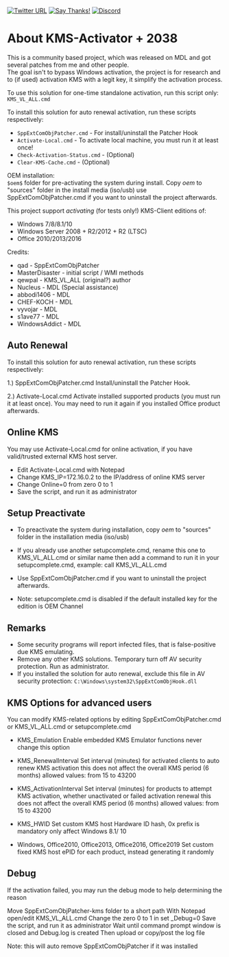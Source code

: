 [![Twitter URL](https://img.shields.io/twitter/url/https/twitter.com/fold_left.svg?style=social&label=Follow%20%40CHEF-KOCH)](https://twitter.com/CKsTechNews)
[![Say Thanks!](https://img.shields.io/badge/Say%20Thanks-!-1EAEDB.svg)](https://saythanks.io/to/CHEF-KOCH)
[![Discord](https://discordapp.com/api/guilds/418256415874875402/widget.png)](https://discord.me/CHEF-KOCH)

# About KMS-Activator + 2038

This is a community based project, which was released on MDL and got several patches from me and other people.<br />
The goal isn't to bypass Windows activation, the project is for research and to (if used) activation KMS with a legit key, it simplify the activation process. 


To use this solution for one-time standalone activation, run this script only:
`KMS_VL_ALL.cmd`


To install this solution for auto renewal activation, run these scripts respectively:<br />
* `SppExtComObjPatcher.cmd`     	   - For install/uninstall the Patcher Hook
* `Activate-Local.cmd`          	   - To activate local machine, you must run it at least once!
* `Check-Activation-Status.cmd` 	   - (Optional)
* `Clear-KMS-Cache.cmd`         	   - (Optional)


OEM installation:<br />
`$oem$` folder for pre-activating the system during install.
Copy $oem$ to "sources" folder in the install media (iso/usb)
use SppExtComObjPatcher.cmd if you want to uninstall the project afterwards.


This project support _activating_ (for tests only!) KMS-Client editions of:<br />
* Windows 7/8/8.1/10
* Windows Server 2008 + R2/2012 + R2 (LTSC)
* Office 2010/2013/2016

Credits:<br />
* qad            	- SppExtComObjPatcher
* MasterDisaster 	- initial script / WMI methods
* qewpal         	- KMS_VL_ALL (original?) author
* Nucleus        	- MDL (Special assistance)
* abbodi1406     	- MDL
* CHEF-KOCH     	- MDL
* vyvojar			    - MDL
* s1ave77			    - MDL
* WindowsAddict 	- MDL


## Auto Renewal

To install this solution for auto renewal activation, run these scripts respectively:

1.) SppExtComObjPatcher.cmd
Install/uninstall the Patcher Hook.

2.) Activate-Local.cmd
Activate installed supported products (you must run it at least once).
You may need to run it again if you installed Office product afterwards.


## Online KMS

You may use Activate-Local.cmd for online activation,
if you have valid/trusted external KMS host server.

- Edit Activate-Local.cmd with Notepad
- Change KMS_IP=172.16.0.2 to the IP/address of online KMS server
- Change Online=0 from zero 0 to 1
- Save the script, and run it as administrator

## Setup Preactivate

- To preactivate the system during installation, copy $oem$ to "sources" folder in the installation media (iso/usb)

- If you already use another setupcomplete.cmd, rename this one to KMS_VL_ALL.cmd or similar name
then add a command to run it in your setupcomplete.cmd, example:
call KMS_VL_ALL.cmd

- Use SppExtComObjPatcher.cmd if you want to uninstall the project afterwards.

- Note: setupcomplete.cmd is disabled if the default installed key for the edition is OEM Channel

## Remarks

- Some security programs will report infected files, that is false-positive due KMS emulating.
- Remove any other KMS solutions. Temporary turn off AV security protection. Run as administrator.
- If you installed the solution for auto renewal, exclude this file in AV security protection:
`C:\Windows\system32\SppExtComObjHook.dll`

## KMS Options for advanced users

You can modify KMS-related options by editing SppExtComObjPatcher.cmd or KMS_VL_ALL.cmd or setupcomplete.cmd

- KMS_Emulation
Enable embedded KMS Emulator functions
never change this option

- KMS_RenewalInterval
Set interval (minutes) for activated clients to auto renew KMS activation
this does not affect the overall KMS period (6 months)
allowed values: from 15 to 43200

- KMS_ActivationInterval
Set interval (minutes) for products to attempt KMS activation, whether unactivated or failed activation renewal
this does not affect the overall KMS period (6 months)
allowed values: from 15 to 43200

- KMS_HWID
Set custom KMS host Hardware ID hash, 0x prefix is mandatory
only affect Windows 8.1/ 10

- Windows, Office2010, Office2013, Office2016, Office2019
Set custom fixed KMS host ePID for each product, instead generating it randomly

## Debug

If the activation failed, you may run the debug mode to help determining the reason

Move SppExtComObjPatcher-kms folder to a short path
With Notepad open/edit KMS_VL_ALL.cmd
Change the zero 0 to 1 in set _Debug=0
Save the script, and run it as administrator
Wait until command prompt window is closed and Debug.log is created
Then upload or copy/post the log file

Note: this will auto remove SppExtComObjPatcher if it was installed
